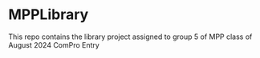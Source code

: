 # MPPLibrary
This repo contains the library project assigned to group 5 of MPP class of August 2024 ComPro Entry
